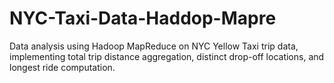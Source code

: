 # NYC-Taxi-Data-Haddop-Mapre
Data analysis using Hadoop MapReduce on NYC Yellow Taxi trip data, implementing total trip distance aggregation, distinct drop-off locations, and longest ride computation.
